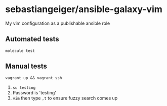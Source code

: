 # sebastiangeiger/ansible-galaxy-vim

My vim configuration as a publishable ansible role

## Automated tests

`molecule test`

## Manual tests

`vagrant up && vagrant ssh`

1. `su testing`
2. Password is 'testing'
3. `vim` then type `,t` to ensure fuzzy search comes up

